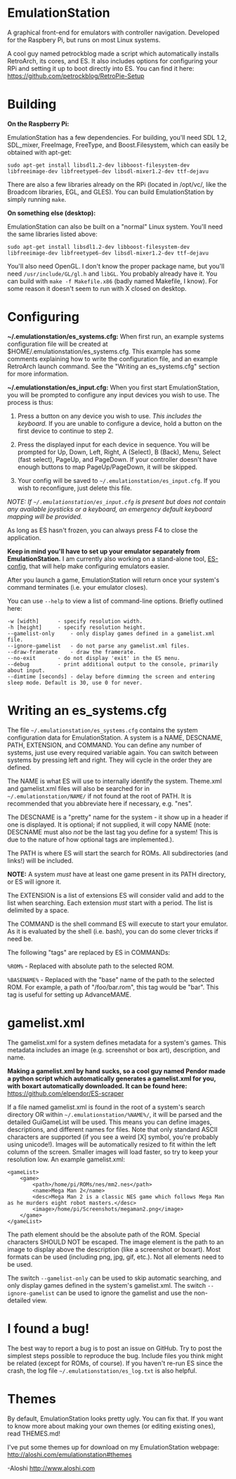 EmulationStation
================

A graphical front-end for emulators with controller navigation. Developed for the Raspbery Pi, but runs on most Linux systems.

A cool guy named petrockblog made a script which automatically installs RetroArch, its cores, and ES. It also includes options for configuring your RPi and setting it up to boot directly into ES. You can find it here: https://github.com/petrockblog/RetroPie-Setup

Building
========

**On the Raspberry Pi:**

EmulationStation has a few dependencies. For building, you'll need SDL 1.2, SDL_mixer, FreeImage, FreeType, and Boost.Filesystem, which can easily be obtained with apt-get:
```
sudo apt-get install libsdl1.2-dev libboost-filesystem-dev libfreeimage-dev libfreetype6-dev libsdl-mixer1.2-dev ttf-dejavu
```

There are also a few libraries already on the RPi (located in /opt/vc/, like the Broadcom libraries, EGL, and GLES). You can build EmulationStation by simply running `make`.


**On something else (desktop):**

EmulationStation can also be built on a "normal" Linux system. You'll need the same libraries listed above:
```
sudo apt-get install libsdl1.2-dev libboost-filesystem-dev libfreeimage-dev libfreetype6-dev libsdl-mixer1.2-dev ttf-dejavu
```

You'll also need OpenGL. I don't know the proper package name, but you'll need `/usr/include/GL/gl.h` and `libGL`. You probably already have it. You can build with `make -f Makefile.x86` (badly named Makefile, I know). For some reason it doesn't seem to run with X closed on desktop.

Configuring
===========

**~/.emulationstation/es_systems.cfg:**
When first run, an example systems configuration file will be created at $HOME/.emulationstation/es_systems.cfg. This example has some comments explaining how to write the configuration file, and an example RetroArch launch command. See the "Writing an es_systems.cfg" section for more information.

**~/.emulationstation/es_input.cfg:**
When you first start EmulationStation, you will be prompted to configure any input devices you wish to use. The process is thus:

1. Press a button on any device you wish to use. *This includes the keyboard.* If you are unable to configure a device, hold a button on the first device to continue to step 2.

2. Press the displayed input for each device in sequence.  You will be prompted for Up, Down, Left, Right, A (Select), B (Back), Menu, Select (fast select), PageUp, and PageDown. If your controller doesn't have enough buttons to map PageUp/PageDown, it will be skipped.

3. Your config will be saved to `~/.emulationstation/es_input.cfg`. If you wish to reconfigure, just delete this file.

*NOTE: If `~/.emulationstation/es_input.cfg` is present but does not contain any available joysticks or a keyboard, an emergency default keyboard mapping will be provided.*

As long as ES hasn't frozen, you can always press F4 to close the application.


**Keep in mind you'll have to set up your emulator separately from EmulationStation.**
I am currently also working on a stand-alone tool, [ES-config](https://github.com/Aloshi/ES-config), that will help make configuring emulators easier.

After you launch a game, EmulationStation will return once your system's command terminates (i.e. your emulator closes).


You can use `--help` to view a list of command-line options. Briefly outlined here:
```
-w [width]		- specify resolution width.
-h [height]		- specify resolution height.
--gamelist-only		- only display games defined in a gamelist.xml file.
--ignore-gamelist	- do not parse any gamelist.xml files.
--draw-framerate	- draw the framerate.
--no-exit		- do not display 'exit' in the ES menu.
--debug			- print additional output to the console, primarily about input.
--dimtime [seconds]	- delay before dimming the screen and entering sleep mode. Default is 30, use 0 for never.
```

Writing an es_systems.cfg
=========================
The file `~/.emulationstation/es_systems.cfg` contains the system configuration data for EmulationStation. A system is a NAME, DESCNAME, PATH, EXTENSION, and COMMAND. You can define any number of systems, just use every required variable again. You can switch between systems by pressing left and right. They will cycle in the order they are defined.

The NAME is what ES will use to internally identify the system. Theme.xml and gamelist.xml files will also be searched for in `~/.emulationstation/NAME/` if not found at the root of PATH. It is recommended that you abbreviate here if necessary, e.g. "nes".

The DESCNAME is a "pretty" name for the system - it show up in a header if one is displayed. It is optional; if not supplied, it will copy NAME (note: DESCNAME must also *not* be the last tag you define for a system! This is due to the nature of how optional tags are implemented.).

The PATH is where ES will start the search for ROMs. All subdirectories (and links!) will be included.

**NOTE:** A system *must* have at least one game present in its PATH directory, or ES will ignore it.

The EXTENSION is a list of extensions ES will consider valid and add to the list when searching. Each extension *must* start with a period. The list is delimited by a space.

The COMMAND is the shell command ES will execute to start your emulator. As it is evaluated by the shell (i.e. bash), you can do some clever tricks if need be.

The following "tags" are replaced by ES in COMMANDs:

`%ROM%`		- Replaced with absolute path to the selected ROM.

`%BASENAME%`	- Replaced with the "base" name of the path to the selected ROM. For example, a path of "/foo/bar.rom", this tag would be "bar". This tag is useful for setting up AdvanceMAME.

gamelist.xml
============

The gamelist.xml for a system defines metadata for a system's games. This metadata includes an image (e.g. screenshot or box art), description, and name.

**Making a gamelist.xml by hand sucks, so a cool guy named Pendor made a python script which automatically generates a gamelist.xml for you, with boxart automatically downloaded. It can be found here:** https://github.com/elpendor/ES-scraper

If a file named gamelist.xml is found in the root of a system's search directory OR within `~/.emulationstation/%NAME%/`, it will be parsed and the detailed GuiGameList will be used. This means you can define images, descriptions, and different names for files. Note that only standard ASCII characters are supported (if you see a weird [X] symbol, you're probably using unicode!).
Images will be automatically resized to fit within the left column of the screen. Smaller images will load faster, so try to keep your resolution low.
An example gamelist.xml:
```
<gameList>
	<game>
		<path>/home/pi/ROMs/nes/mm2.nes</path>
		<name>Mega Man 2</name>
		<desc>Mega Man 2 is a classic NES game which follows Mega Man as he murders eight robot masters.</desc>
		<image>/home/pi/Screenshots/megaman2.png</image>
	</game>
</gameList>
```

The path element should be the absolute path of the ROM. Special characters SHOULD NOT be escaped. The image element is the path to an image to display above the description (like a screenshot or boxart). Most formats can be used (including png, jpg, gif, etc.). Not all elements need to be used.

The switch `--gamelist-only` can be used to skip automatic searching, and only display games defined in the system's gamelist.xml.
The switch `--ignore-gamelist` can be used to ignore the gamelist and use the non-detailed view.

I found a bug!
==============

The best way to report a bug is to post an issue on GitHub. Try to post the simplest steps possible to reproduce the bug. Include files you think might be related (except for ROMs, of course). If you haven't re-run ES since the crash, the log file `~/.emulationstation/es_log.txt` is also helpful.

Themes
======

By default, EmulationStation looks pretty ugly. You can fix that. If you want to know more about making your own themes (or editing existing ones), read THEMES.md!

I've put some themes up for download on my EmulationStation webpage: http://aloshi.com/emulationstation#themes

-Aloshi
http://www.aloshi.com
